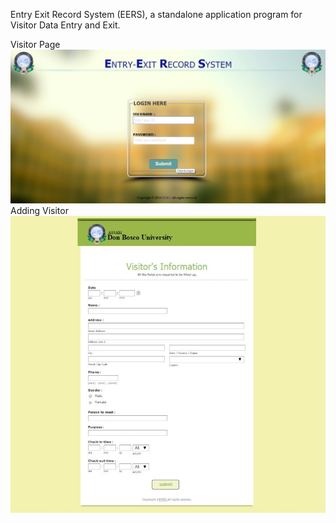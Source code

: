 Entry Exit Record System (EERS), a standalone application program for Visitor Data Entry and Exit.

Visitor Page
<img src="Visitor.page.jpg">
<br>
Adding Visitor
<img src="Add.Visitor.jpg">

